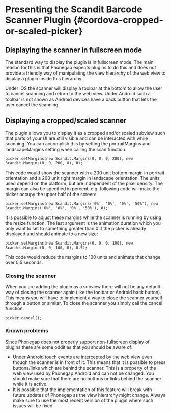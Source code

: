 
Presenting the Scandit Barcode Scanner Plugin {#cordova-cropped-or-scaled-picker}
===================================

## Displaying the scanner in fullscreen mode

The standard way to display the plugin is in fullscreen mode. The main reason for this is that Phonegap expects plugins to do this and does not provide a friendly way of manipulating the view hierarchy of the web view to display a plugin inside this hierarchy.

Under iOS the scanner will display a toolbar at the bottom to allow the user to cancel scanning and return to the web view. Under Android such a toolbar is not shown as Android devices have a back button that lets the user cancel the scanning.


## Displaying a cropped/scaled scanner

The plugin allows you to display it as a cropped and/or scaled subview such that parts of your UI are still visible and can be interacted with while scanning. You can accomplish this by setting the portraitMargins and landscapeMargins setting when calling the scan function.

~~~~~~~~~~~~~~~~{.java}
picker.setMargins(new Scandit.Margins(0, 0, 0, 200), new Scandit.Margins(0, 0, 200, 0), 0);
~~~~~~~~~~~~~~~~

This code would show the scanner with a 200 unit bottom margin in portrait orientation and a 200 unit right margin in landscape orientation. The units used depend on the platform, but are independent of the pixel density. The margin can also be specified in percent, e.g. following code will make the picker occupy the upper half of the screen:

~~~~~~~~~~~~~~~~{.java}
picker.setMargins(new Scandit.Margins('0%', '0%', '0%', '50%'), new Scandit.Margins('0%', '0%', '0%', '50%'), 0);
~~~~~~~~~~~~~~~~

It is possible to adjust these margins while the scanner is running by using the resize function. The last argument is the animation duration which you only want to set to something greater than 0 if the picker is already displayed and should animate to a new size:

~~~~~~~~~~~~~~~~{.java}
picker.setMargins(new Scandit.Margins(0, 0, 0, 100), new Scandit.Margins(0, 0, 100, 0), 0.5);
~~~~~~~~~~~~~~~~

This code would reduce the margins to 100 units and animate that change over 0.5 seconds.


### Closing the scanner

When you are adding the plugin as a subview there will not be any default way of closing the scanner again (like the toolbar or Android back button). This means you will have to implement a way to close the scanner yourself through a button or similar. To close the scanner you simply call the cancel function:

~~~~~~~~~~~~~~~~{.java}
picker.cancel();
~~~~~~~~~~~~~~~~


### Known problems

Since Phonegap does not properly support non-fullscreen display of plugins there are some oddities that you should be aware of:

* Under Android touch events are intercepted by the web view even though the scanner is in front of it. This means that it is possible to press buttons/links which are behind the scanner. This is a property of the web view used by Phonegap Android and can not be changed. You should make sure that there are no buttons or links behind the scanner while it is active.
* It is possible that the implementation of this feature will break with future updates of Phonegap as the view hierarchy might change. Always make sure to use the most recent version of the plugin where such issues will be fixed.

